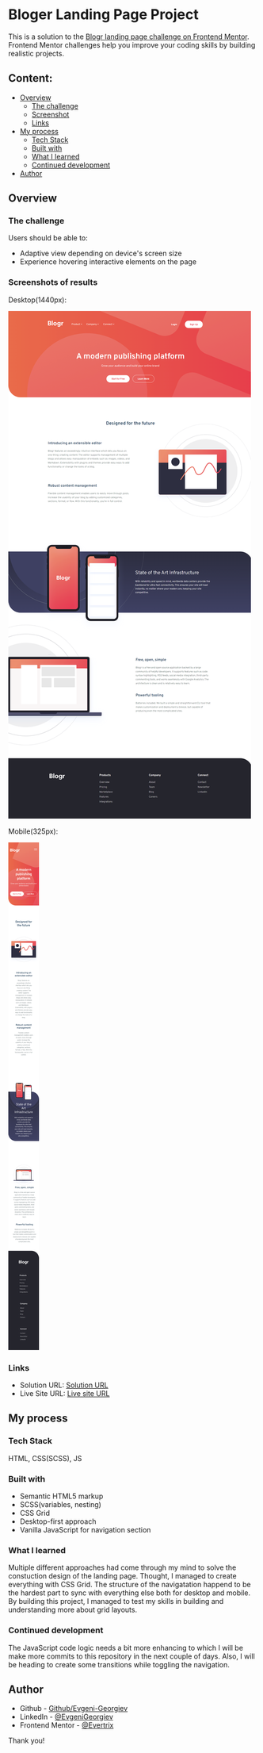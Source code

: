# Bloger Landing Page Project

This is a solution to the [Blogr landing page challenge on Frontend Mentor][1]. Frontend Mentor challenges help you improve your coding skills by building realistic projects.

## Content:

- [Overview][2]
  - [The challenge][3]
  - [Screenshot][4]
  - [Links][5]
- [My process][6]
  - [Tech Stack][7]
  - [Built with][8]
  - [What I learned][9]
  - [Continued development][10]
- [Author][11]

## Overview

### The challenge

Users should be able to:

- Adaptive view depending on device's screen size
- Experience hovering interactive elements on the page

### Screenshots of results

Desktop(1440px):

![Blogr landing page coding challenge][image-1]

Mobile(325px):

![Blogr landing page coding challenge][image-2]

### Links

- Solution URL: [Solution URL][12]
- Live Site URL: [Live site URL][13]

## My process

### Tech Stack

HTML, CSS(SCSS), JS

### Built with

- Semantic HTML5 markup
- SCSS(variables, nesting)
- CSS Grid
- Desktop-first approach
- Vanilla JavaScript for navigation section

### What I learned

Multiple different approaches had come through my mind to solve the constuction design of the landing page. Thought, I managed to create everything with CSS Grid. The structure of the navigatation happend to be the hardest part to sync with everything else both for desktop and mobile.
By building this project, I managed to test my skills in building and understanding more about grid layouts.

### Continued development

The JavaScript code logic needs a bit more enhancing to which I will be make more commits to this repository in the next couple of days. Also, I will be heading to create some transitions while toggling the navigation.

## Author

- Github - [Github/Evgeni-Georgiev][14]
- LinkedIn - [@EvgeniGeorgiev][15]
- Frontend Mentor - [@Evertrix][16]

Thank you!

[1]:	https://www.frontendmentor.io/challenges/blogr-landing-page-EX2RLAApP
[2]:	#overview
[3]:	#the-challenge
[4]:	#screenshot
[5]:	#links
[6]:	#my-process
[7]:	#tech-stack
[8]:	#built-with
[9]:	#what-i-learned
[10]:	#continued-development
[11]:	#author
[12]:	https://www.frontendmentor.io/solutions/responsive-landing-page-with-css-grid-and-vanilla-js-B173HLQr5
[13]:	https://blogr-landing-page-evertrix.netlify.app/
[14]:	https://github.com/Evgeni-Georgiev/active-box
[15]:	https://www.linkedin.com/in/evgeni-georgiev-755921166/
[16]:	https://www.frontendmentor.io/profile/Evertrix

[image-1]:	./design-result/blogr-landing-page-1440px-desktop.png
[image-2]:	./design-result/blogr-landing-page-325px-mobile.png